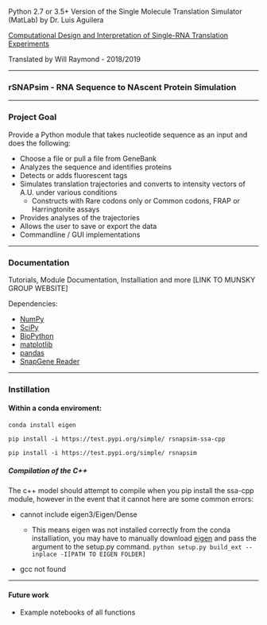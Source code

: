 Python 2.7 or 3.5+ Version of the Single Molecule Translation Simulator (MatLab) by Dr. Luis Aguilera 

[Computational Design and Interpretation of Single-RNA Translation Experiments](https://www.ncbi.nlm.nih.gov/pmc/articles/PMC6816579/)

Translated by Will Raymond - 2018/2019

------------------------------
### **rSNAPsim** - **R**NA **S**equence to **NA**scent **P**rotein **Sim**ulation
-------------------------------
### Project Goal

Provide a Python module that takes nucleotide sequence as an input and does the following: 
   * Choose a file or pull a file from GeneBank
   * Analyzes the sequence and identifies proteins 
   * Detects or adds fluorescent tags
   * Simulates translation trajectories and converts to intensity vectors of A.U. under various conditions
      * Constructs with Rare codons only or Common codons, FRAP or Harringtonite assays
   * Provides analyses of the trajectories 
   * Allows the user to save or export the data
   * Commandline / GUI implementations

---------------------------------
### Documentation

Tutorials, Module Documentation, Installiation and more [LINK TO MUNSKY GROUP WEBSITE]

Dependencies: 
 * [NumPy](https://www.numpy.org/) 
 * [SciPy](https://www.scipy.org/)
 * [BioPython](https://biopython.org/)
 * [matplotlib](https://matplotlib.org/)
 * [pandas](https://pandas.pydata.org/)
 * [SnapGene Reader](https://github.com/IsaacLuo/SnapGeneFileReader)
 
-----------------------------------
### Instillation 

#### Within a conda enviroment:

```conda install eigen ```

```pip install -i https://test.pypi.org/simple/ rsnapsim-ssa-cpp ```

```pip install -i https://test.pypi.org/simple/ rsnapsim```

##### Compilation of the C++ 

The c++ model should attempt to compile when you pip install the ssa-cpp module, however in the event that it cannot here are some common errors:

* cannot include eigen3/Eigen/Dense
  * This means eigen was not installed correctly from the conda installiation, you may have to manually download [eigen](http://eigen.tuxfamily.org/index.php?title=Main_Page) and pass the argument to the setup.py command. ```python setup.py build_ext --inplace -I[PATH TO EIGEN FOLDER]```
  
* gcc not found

-------------------------------------

#### Future work

- Example notebooks of all functions
